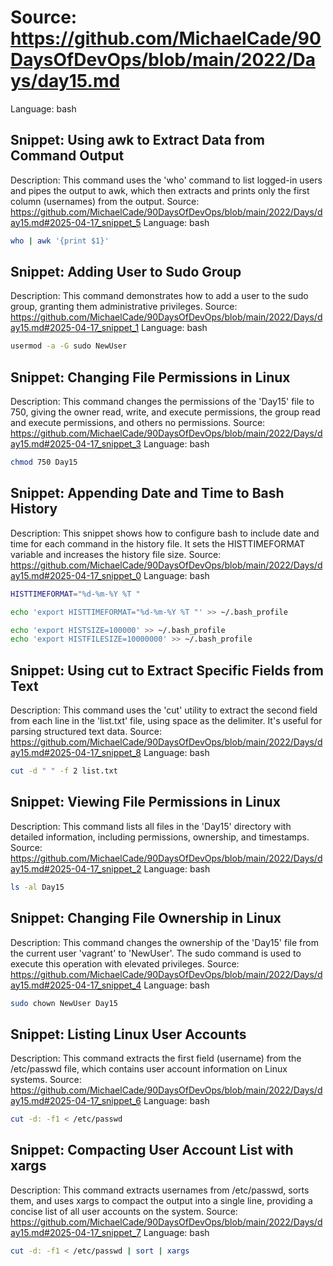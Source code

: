 # Source: https://github.com/MichaelCade/90DaysOfDevOps/blob/main/2022/Days/day15.md
Language: bash

## Snippet: Using awk to Extract Data from Command Output
Description: This command uses the 'who' command to list logged-in users and pipes the output to awk, which then extracts and prints only the first column (usernames) from the output.
Source: https://github.com/MichaelCade/90DaysOfDevOps/blob/main/2022/Days/day15.md#2025-04-17_snippet_5
Language: bash

```bash
who | awk '{print $1}'
```

## Snippet: Adding User to Sudo Group
Description: This command demonstrates how to add a user to the sudo group, granting them administrative privileges.
Source: https://github.com/MichaelCade/90DaysOfDevOps/blob/main/2022/Days/day15.md#2025-04-17_snippet_1
Language: bash

```bash
usermod -a -G sudo NewUser
```

## Snippet: Changing File Permissions in Linux
Description: This command changes the permissions of the 'Day15' file to 750, giving the owner read, write, and execute permissions, the group read and execute permissions, and others no permissions.
Source: https://github.com/MichaelCade/90DaysOfDevOps/blob/main/2022/Days/day15.md#2025-04-17_snippet_3
Language: bash

```bash
chmod 750 Day15
```

## Snippet: Appending Date and Time to Bash History
Description: This snippet shows how to configure bash to include date and time for each command in the history file. It sets the HISTTIMEFORMAT variable and increases the history file size.
Source: https://github.com/MichaelCade/90DaysOfDevOps/blob/main/2022/Days/day15.md#2025-04-17_snippet_0
Language: bash

```bash
HISTTIMEFORMAT="%d-%m-%Y %T "

echo 'export HISTTIMEFORMAT="%d-%m-%Y %T "' >> ~/.bash_profile

echo 'export HISTSIZE=100000' >> ~/.bash_profile
echo 'export HISTFILESIZE=10000000' >> ~/.bash_profile
```

## Snippet: Using cut to Extract Specific Fields from Text
Description: This command uses the 'cut' utility to extract the second field from each line in the 'list.txt' file, using space as the delimiter. It's useful for parsing structured text data.
Source: https://github.com/MichaelCade/90DaysOfDevOps/blob/main/2022/Days/day15.md#2025-04-17_snippet_8
Language: bash

```bash
cut -d " " -f 2 list.txt
```

## Snippet: Viewing File Permissions in Linux
Description: This command lists all files in the 'Day15' directory with detailed information, including permissions, ownership, and timestamps.
Source: https://github.com/MichaelCade/90DaysOfDevOps/blob/main/2022/Days/day15.md#2025-04-17_snippet_2
Language: bash

```bash
ls -al Day15
```

## Snippet: Changing File Ownership in Linux
Description: This command changes the ownership of the 'Day15' file from the current user 'vagrant' to 'NewUser'. The sudo command is used to execute this operation with elevated privileges.
Source: https://github.com/MichaelCade/90DaysOfDevOps/blob/main/2022/Days/day15.md#2025-04-17_snippet_4
Language: bash

```bash
sudo chown NewUser Day15
```

## Snippet: Listing Linux User Accounts
Description: This command extracts the first field (username) from the /etc/passwd file, which contains user account information on Linux systems.
Source: https://github.com/MichaelCade/90DaysOfDevOps/blob/main/2022/Days/day15.md#2025-04-17_snippet_6
Language: bash

```bash
cut -d: -f1 < /etc/passwd
```

## Snippet: Compacting User Account List with xargs
Description: This command extracts usernames from /etc/passwd, sorts them, and uses xargs to compact the output into a single line, providing a concise list of all user accounts on the system.
Source: https://github.com/MichaelCade/90DaysOfDevOps/blob/main/2022/Days/day15.md#2025-04-17_snippet_7
Language: bash

```bash
cut -d: -f1 < /etc/passwd | sort | xargs
```